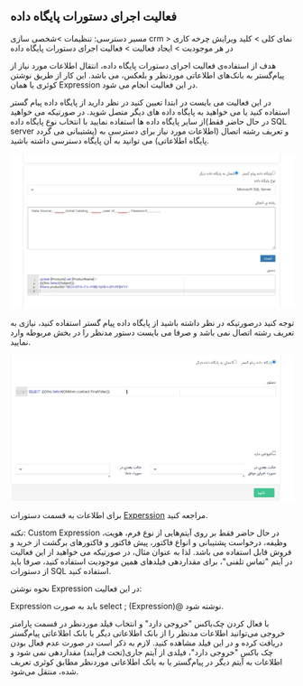 ## فعالیت اجرای دستورات پایگاه داده

مسیر دسترسی: تنظیمات >شخصی سازی crm > نمای کلی > کلید ویرایش چرخه کاری در هر موجودیت > ایجاد فعالیت > فعالیت اجرای دستورات پایگاه داده

هدف از استفاده‌ی فعالیت اجرای دستورات پایگاه داده، انتقال اطلاعات مورد نیاز از پیام‌گستر به بانک‌های اطلاعاتی موردنظر و بلعکس، می باشد. این کار از طریق نوشتن کوئری یا همان Expression در این فعالیت انجام می شود.

در این فعالیت می بایست در ابتدا تعیین کنید در نظر دارید از پایگاه داده پیام گستر استفاده کنید یا می خواهید به پایگاه داده های دیگر متصل شوید. در صورتیکه می خواهید از سایر پایگاه داده ها استفاده نمایید با انتخاب نوع پایگاه داده(در حال حاضر فقط SQL server  پشتیبانی می گردد) و تعریف رشته اتصال (اطلاعات مورد نیاز برای دسترسی به پایگاه اطلاعاتی) می توانید به آن پایگاه دسترسی داشته باشید.


![](exp1.jpg)


توجه کنید درصورتیکه در نظر داشته باشید از پایگاه داده پیام گستر استفاده کنید، نیازی به تعریف رشته اتصال نمی باشد و صرفا می بایست دستور مدنظر را در بخش مربوطه وارد نمایید.


![](exp2.jpg)



برای اطلاعات به قسمت دستورات [Experssion](https://github.com/1stco/PayamGostarDocs/blob/master/help2.5.4/Settings/Personalization-crm/Overview/Process-design/Create-a-work-cycle/Activity/SQL/Custom%20Expression.md)  مراجعه کنید.

نکته: Custom Expression در حال حاضر فقط بر روی آیتم‌هایی از نوع فرم، هویت، وظیفه، درخواست پشتیبانی و انواع فاکتور، پیش فاکتور و فاکتورهای برگشت از خرید و فروش قابل استفاده می باشد. لذا به عنوان مثال، در صورتیکه می خواهید از این فعالیت در آیتم "تماس تلفنی"، برای مقداردهی فیلدهای همین موجودیت استفاده کنید، صرفا باید از دستورات SQL استفاده کنید.

نحوه نوشتن Expression در این فعالیت:

Expression باید به صورت select ; (Expression)@ نوشته شود.

با فعال کردن چک‌باکس "خروجی دارد" و انتخاب فیلد موردنظر در قسمت پارامتر خروجی می‌توانید اطلاعات مدنظر را از بانک اطلاعاتی دیگر یا بانک اطلاعاتی پیام‌گستر دریافت کرده و در این فیلد مشاهده کنید.
لازم به ذکر است در صورت عدم فعال بودن چک باکس "خروجی دارد"، فیلدی از آیتم جاری(تحت فرآیند) مقداردهی نمی شود و اطلاعات به آیتم دیگر در پیام‌گستر یا به بانک اطلاعاتی موردنظر مطابق کوئری تعریف شده، منتقل می‌شود. 
